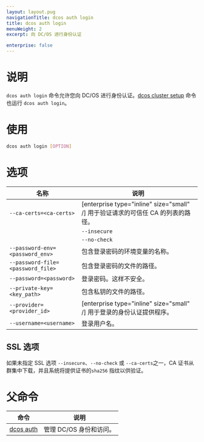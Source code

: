 ```yaml
---
layout: layout.pug
navigationTitle: dcos auth login
title: dcos auth login
menuWeight: 2
excerpt: 向 DC/OS 进行身份认证

enterprise: false
---
```


# 说明
`dcos auth login` 命令允许您向 DC/OS 进行身份认证。[dcos cluster setup](/zh/1.11/cli/command-reference/dcos-cluster/dcos-cluster-setup) 命令也运行 `dcos auth login`。

# 使用

```bash
dcos auth login [OPTION]
```

# 选项

| 名称 | 说明 |
|---------|-------------|
| `--ca-certs=<ca-certs>` | [enterprise type="inline" size="small" /] 用于验证请求的可信任 CA 的列表的路径。|
| | `--insecure` | 允许请求绕过 SSL 证书验证。类似于 `dcos config set core.ssl_verify=False`| |
| | `--no-check` | [enterprise type="inline" size="small" /] 请勿检查从群集下载的 CA 证书。这样不安全。 |
| `--password-env=<password_env>` | 包含登录密码的环境变量的名称。|
| `--password-file=<password_file>` | 包含登录密码的文件的路径。|
| `--password=<password>` | 登录密码。这样不安全。 |
| `--private-key=<key_path>` | 包含私钥的文件的路径。|
| `--provider=<provider_id>` | [enterprise type="inline" size="small" /] 用于登录的身份认证提供程序。 |
| `--username=<username>` | 登录用户名。|

## SSL 选项

如果未指定 SSL 选项 `--insecure`、`--no-check` 或 `--ca-certs`之一，CA 证书从群集中下载，并且系统将提供证书的`sha256` 指纹以供验证。

# 父命令

| 命令 | 说明 |
|---------|-------------|
| [dcos auth](/zh/1.11/cli/command-reference/dcos-auth/) | 管理 DC/OS 身份和访问。 |
